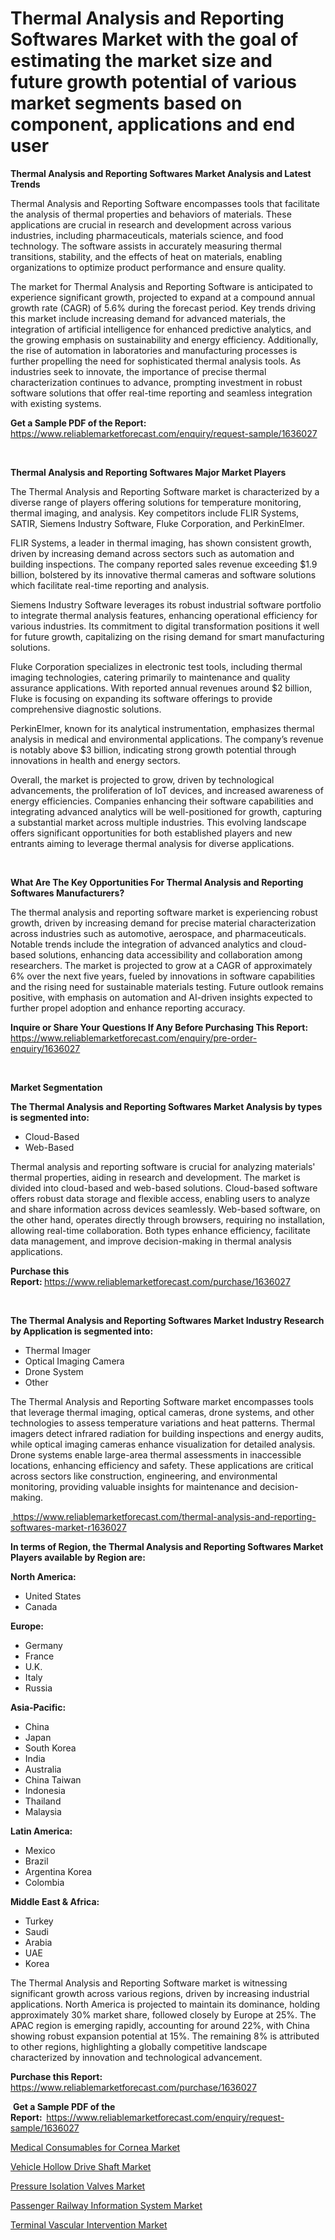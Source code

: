 <p><h1>Thermal Analysis and Reporting Softwares Market with the goal of estimating the market size and future growth potential of various market segments based on component, applications and end user</h1></p><p><strong>Thermal Analysis and Reporting Softwares Market Analysis and Latest Trends</strong></p>
<p><p>Thermal Analysis and Reporting Software encompasses tools that facilitate the analysis of thermal properties and behaviors of materials. These applications are crucial in research and development across various industries, including pharmaceuticals, materials science, and food technology. The software assists in accurately measuring thermal transitions, stability, and the effects of heat on materials, enabling organizations to optimize product performance and ensure quality.</p><p>The market for Thermal Analysis and Reporting Software is anticipated to experience significant growth, projected to expand at a compound annual growth rate (CAGR) of 5.6% during the forecast period. Key trends driving this market include increasing demand for advanced materials, the integration of artificial intelligence for enhanced predictive analytics, and the growing emphasis on sustainability and energy efficiency. Additionally, the rise of automation in laboratories and manufacturing processes is further propelling the need for sophisticated thermal analysis tools. As industries seek to innovate, the importance of precise thermal characterization continues to advance, prompting investment in robust software solutions that offer real-time reporting and seamless integration with existing systems.</p></p>
<p><strong>Get a Sample PDF of the Report:&nbsp;</strong> <a href="https://www.reliablemarketforecast.com/enquiry/request-sample/1636027?utm_campaign=1134&utm_medium=2&utm_source=Github&utm_content=ia&utm_term=07122024&utm_id=thermal-analysis-and-reporting-softwares">https://www.reliablemarketforecast.com/enquiry/request-sample/1636027</a></p>
<p>&nbsp;</p>
<p><strong>Thermal Analysis and Reporting Softwares Major Market Players</strong></p>
<p><p>The Thermal Analysis and Reporting Software market is characterized by a diverse range of players offering solutions for temperature monitoring, thermal imaging, and analysis. Key competitors include FLIR Systems, SATIR, Siemens Industry Software, Fluke Corporation, and PerkinElmer.</p><p>FLIR Systems, a leader in thermal imaging, has shown consistent growth, driven by increasing demand across sectors such as automation and building inspections. The company reported sales revenue exceeding $1.9 billion, bolstered by its innovative thermal cameras and software solutions which facilitate real-time reporting and analysis.</p><p>Siemens Industry Software leverages its robust industrial software portfolio to integrate thermal analysis features, enhancing operational efficiency for various industries. Its commitment to digital transformation positions it well for future growth, capitalizing on the rising demand for smart manufacturing solutions.</p><p>Fluke Corporation specializes in electronic test tools, including thermal imaging technologies, catering primarily to maintenance and quality assurance applications. With reported annual revenues around $2 billion, Fluke is focusing on expanding its software offerings to provide comprehensive diagnostic solutions.</p><p>PerkinElmer, known for its analytical instrumentation, emphasizes thermal analysis in medical and environmental applications. The company’s revenue is notably above $3 billion, indicating strong growth potential through innovations in health and energy sectors.</p><p>Overall, the market is projected to grow, driven by technological advancements, the proliferation of IoT devices, and increased awareness of energy efficiencies. Companies enhancing their software capabilities and integrating advanced analytics will be well-positioned for growth, capturing a substantial market across multiple industries. This evolving landscape offers significant opportunities for both established players and new entrants aiming to leverage thermal analysis for diverse applications.</p></p>
<p>&nbsp;</p>
<p><strong>What Are The Key Opportunities For Thermal Analysis and Reporting Softwares Manufacturers?</strong></p>
<p><p>The thermal analysis and reporting software market is experiencing robust growth, driven by increasing demand for precise material characterization across industries such as automotive, aerospace, and pharmaceuticals. Notable trends include the integration of advanced analytics and cloud-based solutions, enhancing data accessibility and collaboration among researchers. The market is projected to grow at a CAGR of approximately 6% over the next five years, fueled by innovations in software capabilities and the rising need for sustainable materials testing. Future outlook remains positive, with emphasis on automation and AI-driven insights expected to further propel adoption and enhance reporting accuracy.</p></p>
<p><strong>Inquire or Share Your Questions If Any Before Purchasing This Report:</strong> <a href="https://www.reliablemarketforecast.com/enquiry/pre-order-enquiry/1636027?utm_campaign=1134&utm_medium=2&utm_source=Github&utm_content=ia&utm_term=07122024&utm_id=thermal-analysis-and-reporting-softwares">https://www.reliablemarketforecast.com/enquiry/pre-order-enquiry/1636027</a></p>
<p>&nbsp;</p>
<p><strong>Market Segmentation</strong></p>
<p><strong>The Thermal Analysis and Reporting Softwares Market Analysis by types is segmented into:</strong></p>
<p><ul><li>Cloud-Based</li><li>Web-Based</li></ul></p>
<p><p>Thermal analysis and reporting software is crucial for analyzing materials' thermal properties, aiding in research and development. The market is divided into cloud-based and web-based solutions. Cloud-based software offers robust data storage and flexible access, enabling users to analyze and share information across devices seamlessly. Web-based software, on the other hand, operates directly through browsers, requiring no installation, allowing real-time collaboration. Both types enhance efficiency, facilitate data management, and improve decision-making in thermal analysis applications.</p></p>
<p><strong>Purchase this Report:&nbsp;</strong><a href="https://www.reliablemarketforecast.com/purchase/1636027?utm_campaign=1134&utm_medium=2&utm_source=Github&utm_content=ia&utm_term=07122024&utm_id=thermal-analysis-and-reporting-softwares">https://www.reliablemarketforecast.com/purchase/1636027</a></p>
<p>&nbsp;</p>
<p><strong>The Thermal Analysis and Reporting Softwares Market Industry Research by Application is segmented into:</strong></p>
<p><ul><li>Thermal Imager</li><li>Optical Imaging Camera</li><li>Drone System</li><li>Other</li></ul></p>
<p><p>The Thermal Analysis and Reporting Software market encompasses tools that leverage thermal imaging, optical cameras, drone systems, and other technologies to assess temperature variations and heat patterns. Thermal imagers detect infrared radiation for building inspections and energy audits, while optical imaging cameras enhance visualization for detailed analysis. Drone systems enable large-area thermal assessments in inaccessible locations, enhancing efficiency and safety. These applications are critical across sectors like construction, engineering, and environmental monitoring, providing valuable insights for maintenance and decision-making.</p></p>
<p><a href="https://www.reliablemarketforecast.com/thermal-analysis-and-reporting-softwares-market-r1636027?utm_campaign=1134&utm_medium=2&utm_source=Github&utm_content=ia&utm_term=07122024&utm_id=thermal-analysis-and-reporting-softwares">&nbsp;https://www.reliablemarketforecast.com/thermal-analysis-and-reporting-softwares-market-r1636027</a></p>
<p><strong>In terms of Region, the Thermal Analysis and Reporting Softwares Market Players available by Region are:</strong></p>
<p>
    <p> <strong> North America: </strong>
        <ul>
            <li>United States</li>
            <li>Canada</li>
        </ul>
        </p> 
    <p> <strong> Europe: </strong>
        <ul>
            <li>Germany</li>
            <li>France</li>
            <li>U.K.</li>
            <li>Italy</li>
            <li>Russia</li>
        </ul>
        </p> 
    <p> <strong> Asia-Pacific: </strong>
        <ul>
            <li>China</li>
            <li>Japan</li>
            <li>South Korea</li>
            <li>India</li>
            <li>Australia</li>
            <li>China Taiwan</li>
            <li>Indonesia</li>
            <li>Thailand</li>
            <li>Malaysia</li>
        </ul>
        </p> 
    <p> <strong> Latin America: </strong>
        <ul>
            <li>Mexico</li>
            <li>Brazil</li>
            <li>Argentina Korea</li>
            <li>Colombia</li>
        </ul>
        </p> 
    <p> <strong> Middle East & Africa: </strong>
        <ul>
            <li>Turkey</li>
            <li>Saudi</li>
            <li>Arabia</li>
            <li>UAE</li>
            <li>Korea</li>
        </ul>
    </p>
    </p>
<p><p>The Thermal Analysis and Reporting Software market is witnessing significant growth across various regions, driven by increasing industrial applications. North America is projected to maintain its dominance, holding approximately 30% market share, followed closely by Europe at 25%. The APAC region is emerging rapidly, accounting for around 22%, with China showing robust expansion potential at 15%. The remaining 8% is attributed to other regions, highlighting a globally competitive landscape characterized by innovation and technological advancement.</p></p>
<p><strong>Purchase this Report: </strong><a href="https://www.reliablemarketforecast.com/purchase/1636027?utm_campaign=1134&utm_medium=2&utm_source=Github&utm_content=ia&utm_term=07122024&utm_id=thermal-analysis-and-reporting-softwares">https://www.reliablemarketforecast.com/purchase/1636027</a></p>
<p>&nbsp;<strong>Get a Sample PDF of the Report:&nbsp;&nbsp;</strong><a href="https://www.reliablemarketforecast.com/enquiry/request-sample/1636027?utm_campaign=1134&utm_medium=2&utm_source=Github&utm_content=ia&utm_term=07122024&utm_id=thermal-analysis-and-reporting-softwares">https://www.reliablemarketforecast.com/enquiry/request-sample/1636027</a></p>
<p><strong></strong></p>
<p><p><a href="https://issuu.com/reportprime-2/docs/medical-consumables-for-cornea-market-size-2030.pp?utm_campaign=1134&utm_medium=2&utm_source=Github&utm_content=ia&utm_term=07122024&utm_id=thermal-analysis-and-reporting-softwares">Medical Consumables for Cornea Market</a></p><p><a href="https://issuu.com/reportprime-2/docs/vehicle-hollow-drive-shaft-market-size-2030.pptx?utm_campaign=1134&utm_medium=2&utm_source=Github&utm_content=ia&utm_term=07122024&utm_id=thermal-analysis-and-reporting-softwares">Vehicle Hollow Drive Shaft Market</a></p><p><a href="https://github.com/BryceTownsendr/Market-Research-Report-List-7/blob/main/pressure-isolation-valves-market.md?utm_campaign=1134&utm_medium=2&utm_source=Github&utm_content=ia&utm_term=07122024&utm_id=thermal-analysis-and-reporting-softwares">Pressure Isolation Valves Market</a></p><p><a href="https://www.linkedin.com/pulse/passenger-railway-information-system-market-trend-vlsxe?utm_campaign=1134&utm_medium=2&utm_source=Github&utm_content=ia&utm_term=07122024&utm_id=thermal-analysis-and-reporting-softwares">Passenger Railway Information System Market</a></p><p><a href="https://www.linkedin.com/pulse/t-insight-dial-ziosf?utm_campaign=1134&utm_medium=2&utm_source=Github&utm_content=ia&utm_term=07122024&utm_id=thermal-analysis-and-reporting-softwares">Terminal Vascular Intervention Market</a></p></p>